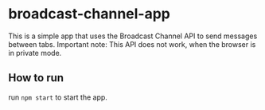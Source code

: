 # broadcast-channel-app

This is a simple app that uses the Broadcast Channel API to send messages between tabs.
Important note: This API does not work, when the browser is in private mode.

## How to run

run `npm start` to start the app.
